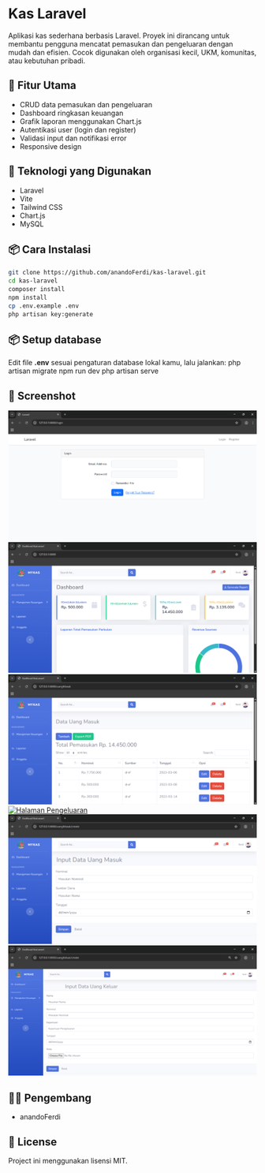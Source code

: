 # Kas Laravel

Aplikasi kas sederhana berbasis Laravel. Proyek ini dirancang untuk membantu pengguna mencatat pemasukan dan pengeluaran dengan mudah dan efisien. Cocok digunakan oleh organisasi kecil, UKM, komunitas, atau kebutuhan pribadi.

## 🔧 Fitur Utama

-   CRUD data pemasukan dan pengeluaran
-   Dashboard ringkasan keuangan
-   Grafik laporan menggunakan Chart.js
-   Autentikasi user (login dan register)
-   Validasi input dan notifikasi error
-   Responsive design

## 🚀 Teknologi yang Digunakan

-   Laravel
-   Vite
-   Tailwind CSS
-   Chart.js
-   MySQL

## 📦 Cara Instalasi

```bash
git clone https://github.com/anandoFerdi/kas-laravel.git
cd kas-laravel
composer install
npm install
cp .env.example .env
php artisan key:generate
```

## 📦 Setup database

Edit file **.env** sesuai pengaturan database lokal kamu, lalu jalankan:
php artisan migrate
npm run dev
php artisan serve

## 📸 Screenshot

[![Halaman Login](contoh-tampilan/halaman-login.png)](contoh-tampilan/halaman-login.png)
[![Dashboard](contoh-tampilan/dashboard.png)](contoh-tampilan/dashboard.png)
[![Halaman Pemasukan](contoh-tampilan/halaman-pemasukan.png)](contoh-tampilan/halaman-pemasukan.png)
[![Halaman Pengeluaran](contoh-tampilan/halam-pengeluaran.png)](contoh-tampilan/halam-pengeluaran.png)
[![Input Pemasukan](contoh-tampilan/input-pemasukan.png)](contoh-tampilan/input-pemasukan.png)
[![Input Pengeluaran](contoh-tampilan/input-pengeluaran.png)](contoh-tampilan/input-pengeluaran.png)

## 👨‍💻 Pengembang

-   anandoFerdi

## 📄 License

Project ini menggunakan lisensi MIT.
